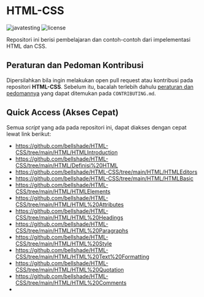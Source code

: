 # HTML-CSS

![javatesting](https://img.shields.io/github/workflow/status/bellshade/Java/build%20java?style=for-the-badge)
![license](https://img.shields.io/github/license/bellshade/javaAlgorithm?style=for-the-badge)

Repositori ini berisi pembelajaran dan contoh-contoh dari impelementasi HTML dan CSS.

## Peraturan dan Pedoman Kontribusi

Dipersilahkan bila ingin melakukan open pull request atau kontribusi pada repositori **HTML-CSS**. Sebelum itu, bacalah terlebih dahulu [peraturan dan pedomannya](CONTRIBUTING.md) yang dapat ditemukan pada `CONTRIBUTING.md`.

## Quick Access (Akses Cepat)

Semua _script_ yang ada pada repositori ini, dapat diakses dengan cepat lewat link berikut:
- https://github.com/bellshade/HTML-CSS/tree/main/HTML/HTMLIntroduction
- https://github.com/bellshade/HTML-CSS/tree/main/HTML/Definisi%20HTML
- https://github.com/bellshade/HTML-CSS/tree/main/HTML/HTMLEditors
- https://github.com/bellshade/HTML-CSS/tree/main/HTML/HTMLBasic
- https://github.com/bellshade/HTML-CSS/tree/main/HTML/HTMLElements
- https://github.com/bellshade/HTML-CSS/tree/main/HTML/HTML%20Attributes
- https://github.com/bellshade/HTML-CSS/tree/main/HTML/HTML%20Headings
- https://github.com/bellshade/HTML-CSS/tree/main/HTML/HTML%20Paragraphs
- https://github.com/bellshade/HTML-CSS/tree/main/HTML/HTML%20Style
- https://github.com/bellshade/HTML-CSS/tree/main/HTML/HTML%20Text%20Formatting
- https://github.com/bellshade/HTML-CSS/tree/main/HTML/HTML%20Quotation
- https://github.com/bellshade/HTML-CSS/tree/main/HTML/HTML%20Comments
- 
